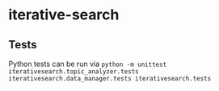 # iterative-search

## Tests

Python tests can be run via ```python -m unittest iterativesearch.topic_analyzer.tests iterativesearch.data_manager.tests iterativesearch.tests```
